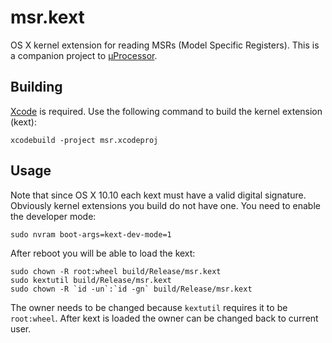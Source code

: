 msr.kext
========
OS X kernel extension for reading MSRs (Model Specific Registers). This is a
companion project to [µProcessor](https://github.com/relan/uproc).

Building
--------
[Xcode](https://developer.apple.com/xcode/) is required. Use the following
command to build the kernel extension (kext):

    xcodebuild -project msr.xcodeproj

Usage
-----
Note that since OS X 10.10 each kext must have a valid digital signature.
Obviously kernel extensions you build do not have one. You need to enable the
developer mode:

    sudo nvram boot-args=kext-dev-mode=1

After reboot you will be able to load the kext:

    sudo chown -R root:wheel build/Release/msr.kext
    sudo kextutil build/Release/msr.kext
    sudo chown -R `id -un`:`id -gn` build/Release/msr.kext

The owner needs to be changed because `kextutil` requires it to be `root:wheel`.
After kext is loaded the owner can be changed back to current user.
